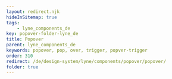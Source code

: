 ```yaml
---
layout: redirect.njk
hideInSitemap: true
tags: 
    - lyne_components_de
key: popover-folder-lyne_de
title: Popover
parent: lyne_components_de
keywords: popover, pop, over, trigger, popver-trigger
order: 310
redirect: /de/design-system/lyne/components/popover/popover/
folder: true
---
```

